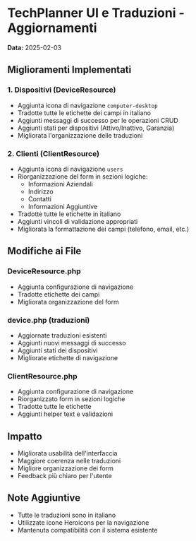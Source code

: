 # TechPlanner UI e Traduzioni - Aggiornamenti

**Data:** 2025-02-03

## Miglioramenti Implementati

### 1. Dispositivi (DeviceResource)
- Aggiunta icona di navigazione `computer-desktop`
- Tradotte tutte le etichette dei campi in italiano
- Aggiunti messaggi di successo per le operazioni CRUD
- Aggiunti stati per dispositivi (Attivo/Inattivo, Garanzia)
- Migliorata l'organizzazione delle traduzioni

### 2. Clienti (ClientResource)
- Aggiunta icona di navigazione `users`
- Riorganizzazione del form in sezioni logiche:
  - Informazioni Aziendali
  - Indirizzo
  - Contatti
  - Informazioni Aggiuntive
- Tradotte tutte le etichette in italiano
- Aggiunti vincoli di validazione appropriati
- Migliorata la formattazione dei campi (telefono, email, etc.)

## Modifiche ai File

### DeviceResource.php
- Aggiunta configurazione di navigazione
- Tradotte etichette dei campi
- Migliorata organizzazione del form

### device.php (traduzioni)
- Aggiornate traduzioni esistenti
- Aggiunti nuovi messaggi di successo
- Aggiunti stati dei dispositivi
- Migliorate etichette di navigazione

### ClientResource.php
- Aggiunta configurazione di navigazione
- Riorganizzato form in sezioni logiche
- Tradotte tutte le etichette
- Aggiunti helper text e validazioni

## Impatto
- Migliorata usabilità dell'interfaccia
- Maggiore coerenza nelle traduzioni
- Migliore organizzazione dei form
- Feedback più chiaro per l'utente

## Note Aggiuntive
- Tutte le traduzioni sono in italiano
- Utilizzate icone Heroicons per la navigazione
- Mantenuta compatibilità con il sistema esistente
